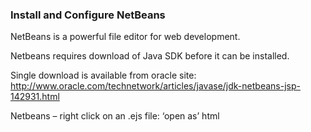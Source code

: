 ### Install and Configure NetBeans  

NetBeans is a powerful file editor for web development.  

Netbeans requires download of Java SDK before it can be installed.  

Single download is available from oracle site:
http://www.oracle.com/technetwork/articles/javase/jdk-netbeans-jsp-142931.html


Netbeans – right click on an .ejs file:  ‘open as’ html    


